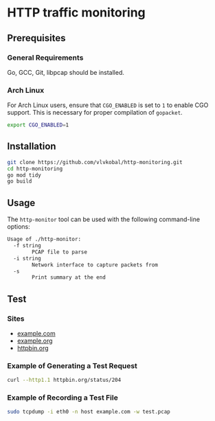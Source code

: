 # HTTP traffic monitoring

## Prerequisites

### General Requirements

Go, GCC, Git, libpcap should be installed.

### Arch Linux

For Arch Linux users, ensure that `CGO_ENABLED` is set to `1` to enable CGO support. This is necessary for proper compilation of `gopacket`.

```sh
export CGO_ENABLED=1
```

## Installation

```sh
git clone https://github.com/vlvkobal/http-monitoring.git
cd http-monitoring
go mod tidy
go build
```

## Usage

The `http-monitor` tool can be used with the following command-line options:

```sh
Usage of ./http-monitor:
  -f string
        PCAP file to parse
  -i string
        Network interface to capture packets from
  -s    
        Print summary at the end
```

## Test

### Sites

- [example.com](http://example.com)
- [example.org](http://example.org)
- [httpbin.org](http://httpbin.org)

### Example of Generating a Test Request

```sh
curl --http1.1 httpbin.org/status/204
```

### Example of Recording a Test File

```sh
sudo tcpdump -i eth0 -n host example.com -w test.pcap
```
